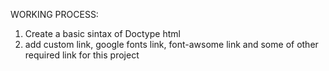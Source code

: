 
WORKING PROCESS:

1. Create a basic sintax of Doctype html
2. add custom link, google fonts link, font-awsome link and some of other required link for this project 